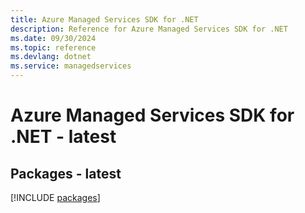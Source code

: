 ```yaml
---
title: Azure Managed Services SDK for .NET
description: Reference for Azure Managed Services SDK for .NET
ms.date: 09/30/2024
ms.topic: reference
ms.devlang: dotnet
ms.service: managedservices
---
```

# Azure Managed Services SDK for .NET - latest
## Packages - latest
[!INCLUDE [packages](managed-services-index.md)]